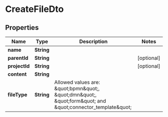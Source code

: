 # CreateFileDto

## Properties
Name | Type | Description | Notes
------------ | ------------- | ------------- | -------------
**name** | **String** |  | 
**parentId** | **String** |  |  [optional]
**projectId** | **String** |  |  [optional]
**content** | **String** |  | 
**fileType** | **String** | Allowed values are: \&quot;bpmn\&quot;, \&quot;dmn\&quot;, \&quot;form\&quot; and \&quot;connector_template\&quot; | 
